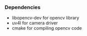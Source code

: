 ### Dependencies  
- libopencv-dev for opencv library
- uv4l for camera driver
- cmake for compiling opencv code
